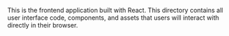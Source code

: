 This is the frontend application built with React. This directory contains all user interface code, components, and assets that users will interact with directly in their browser.